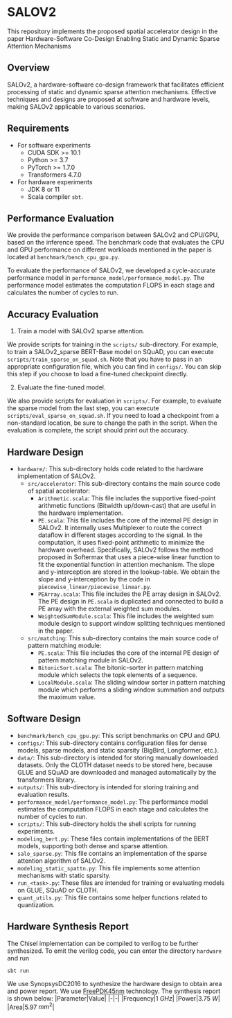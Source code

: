 # SALOV2
This repository implements the proposed spatial accelerator design in the paper Hardware-Software Co-Design Enabling Static and Dynamic Sparse Attention Mechanisms

## Overview
SALOv2, a hardware-software co-design framework that facilitates efficient processing of static and dynamic sparse attention mechanisms. Effective techniques and designs are proposed at software and hardware levels, making SALOv2 applicable to various scenarios.

## Requirements

-  For software experiments
   -  CUDA SDK >= 10.1
   -  Python >= 3.7
   -  PyTorch >= 1.7.0
   -  Transformers 4.7.0
-  For hardware experiments
   -  JDK 8 or 11
   -  Scala compiler `sbt`. 

## Performance Evaluation
We provide the performance comparison between SALOv2 and CPU/GPU, based on the inference speed. The benchmark code that evaluates the CPU and GPU performance on different workloads mentioned in the paper is located at `benchmark/bench_cpu_gpu.py`. 

To evaluate the performance of SALOv2, we developed a cycle-accurate performance model in `performance_model/performance_model.py`. The performance model estimates the computation FLOPS in each stage and calculates the number of cycles to run.


## Accuracy Evaluation

1.  Train a model with SALOv2 sparse attention. 

We provide scripts for training in the `scripts/` sub-directory. For example, to train a SALOv2_sparse BERT-Base model on SQuAD, you can execute `scripts/train_sparse_on_squad.sh`. Note that you have to pass in an appropriate configuration file, which you can find in `configs/`. You can skip this step if you choose to load a fine-tuned checkpoint directly.

2.  Evaluate the fine-tuned model. 

We also provide scripts for evaluation in `scripts/`. For example, to evaluate the sparse model from the last step, you can execute `scripts/eval_sparse_on_squad.sh`. If you need to load a checkpoint from a non-standard location, be sure to change the path in the script. When the evaluation is complete, the script should print out the accuracy.

## Hardware Design
-  `hardware/`: This sub-directory holds code related to the hardware implementation of SALOv2.
   -  `src/accelerator`: This sub-directory contains the main source code of spatial accelerator:
      -  `Arithmetic.scala`: This file includes the supportive fixed-point arithmetic functions (Bitwidth up/down-cast) that are useful in the hardware implementation.
      -  `PE.scala`: This file includes the core of the internal PE design in SALOv2. It internally uses Multiplexer to route the correct dataflow in different stages according to the signal. In the computation, it uses fixed-point arithmetic to minimize the hardware overhead. Specifically, SALOv2 follows the method proposed in Softermax that uses a piece-wise linear function to fit the exponential function in attention mechanism. The slope and y-interception are stored in the lookup-table. We obtain the slope and y-interception by the code in `piecewise_linear/piecewise_linear.py`.
      -  `PEArray.scala`: This file includes the PE array design in SALOv2. The PE design in `PE.scala` is duplicated and connected to build a PE array with the external weighted sum modules.
      -  `WeightedSumModule.scala`: This file includes the weighted sum module design to support window splitting techniques mentioned in the paper.
   -  `src/matching`: This sub-directory contains the main source code of pattern matching module:
      -  `PE.scala`: This file includes the core of the internal PE design of pattern matching module in SALOv2.
      -  `BitonicSort.scala`: The bitonic-sorter in pattern matching module which selects the topk elements of a sequence.
      -  `LocalModule.scala`: The sliding window sorter in pattern matching module which performs a sliding window summation and outputs the maximum value.

## Software Design
-  `benchmark/bench_cpu_gpu.py`: This script benchmarks on CPU and GPU.
-  `configs/`: This sub-directory contains configuration files for dense models, sparse models, and static sparsity (BigBird, Longformer, etc.).
-  `data/`: This sub-directory is intended for storing manually downloaded datasets. Only the CLOTH dataset needs to be stored here, because GLUE and SQuAD are downloaded and managed automatically by the transformers library.
-  `outputs/`: This sub-directory is intended for storing training and evaluation results.
-  `performance_model/performance_model.py`: The performance model estimates the computation FLOPS in each stage and calculates the number of cycles to run.
-  `scripts/`: This sub-directory holds the shell scripts for running experiments.
-  `modeling_bert​​​.py`: These files contain implementations of the BERT models, supporting both dense and sparse attention.
-  `salo_sparse.py`: This file contains an implementation of the sparse attention algorithm of SALOv2.
-  `modeling_static_spattn.py`: This file implements some attention mechanisms with static sparsity.
-  `run_<task>​​​​​​​.py`: These files are intended for training or evaluating models on GLUE, SQuAD or CLOTH.
-  `quant_utils.py`: This file contains some helper functions related to quantization.


## Hardware Synthesis Report
The Chisel implementation can be compiled to verilog to be further synthesized. To emit the verilog code, you can enter the directory `hardware` and run
```shell
sbt run
```
We use SynopsysDC2016 to synthesize the hardware design to obtain area and power report. We use [FreePDK45nm](https://vlsiarch.ecen.okstate.edu/flows/FreePDK_SRC/osu_freepdk_1.0/lib/files/) technology.
The synthesis report is shown below:
|Parameter|Value|
|-|-|
|Frequency|1 $GHz$|
|Power|3.75 $W$|
|Area|5.97 $mm^2$|
